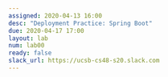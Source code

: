 ```yaml
---
assigned: 2020-04-13 16:00
desc: "Deployment Practice: Spring Boot"
due: 2020-04-17 17:00
layout: lab
num: lab00
ready: false
slack_url: https://ucsb-cs48-s20.slack.com
---
```

